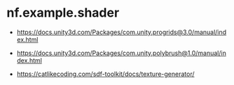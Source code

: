# nf.example.shader

- https://docs.unity3d.com/Packages/com.unity.progrids@3.0/manual/index.html
- https://docs.unity3d.com/Packages/com.unity.polybrush@1.0/manual/index.html

- https://catlikecoding.com/sdf-toolkit/docs/texture-generator/